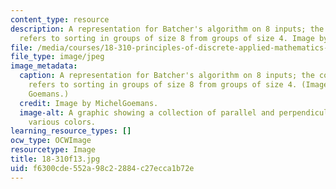 ```yaml
---
content_type: resource
description: A representation for Batcher's algorithm on 8 inputs; the color coding
  refers to sorting in groups of size 8 from groups of size 4. Image by MichelGoemans.
file: /media/courses/18-310-principles-of-discrete-applied-mathematics-fall-2013/f6300cde552a98c22884c27ecca1b72e_18-310f13.jpg
file_type: image/jpeg
image_metadata:
  caption: A representation for Batcher's algorithm on 8 inputs; the color coding
    refers to sorting in groups of size 8 from groups of size 4. (Image by Michel
    Goemans.)
  credit: Image by MichelGoemans.
  image-alt: A graphic showing a collection of parallel and perpendicular lines of
    various colors.
learning_resource_types: []
ocw_type: OCWImage
resourcetype: Image
title: 18-310f13.jpg
uid: f6300cde-552a-98c2-2884-c27ecca1b72e
---
```

